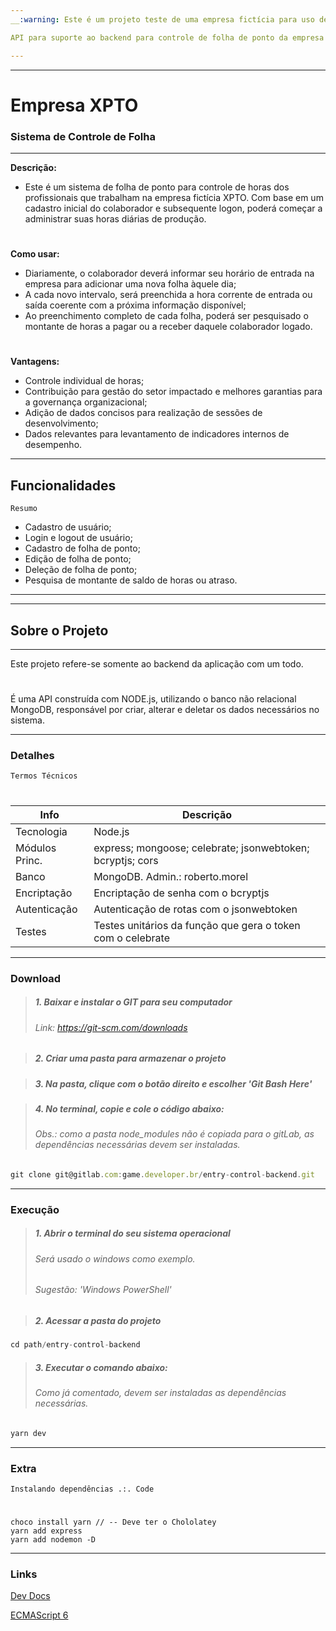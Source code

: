 ```yaml
---
__:warning: Este é um projeto teste de uma empresa fictícia para uso de Node.js__

API para suporte ao backend para controle de folha de ponto da empresa XPTO.

---
```

---

# Empresa XPTO
### Sistema de Controle de Folha

---

**Descrição:**

- Este é um sistema de folha de ponto para controle de horas dos profissionais que trabalham na empresa fictícia XPTO. Com base em um cadastro inicial do colaborador e subsequente logon, poderá começar a administrar suas horas diárias de produção. 

#

**Como usar:**

- Diariamente, o colaborador deverá informar seu horário de entrada na empresa para adicionar uma nova folha àquele dia; 
- A cada novo intervalo, será preenchida a hora corrente de entrada ou saída coerente com a próxima informação disponível;
- Ao preenchimento completo de cada folha, poderá ser pesquisado o montante de horas a pagar ou a receber daquele colaborador logado.  

#  

**Vantagens:**

- Controle individual de horas;
- Contribuição para gestão do setor impactado e melhores garantias para a governança organizacional;
- Adição de dados concisos para realização de sessões de desenvolvimento;
- Dados relevantes para levantamento de indicadores internos de desempenho. 

---

## Funcionalidades

`Resumo`

- Cadastro de usuário;
- Login e logout de usuário;
- Cadastro de folha de ponto;
- Edição de folha de ponto;
- Deleção de folha de ponto;
- Pesquisa de montante de saldo de horas ou atraso.

---
---

## Sobre o Projeto

---

Este projeto refere-se somente ao backend da aplicação com um todo. 
#
É uma API construída com NODE.js, utilizando o banco não relacional MongoDB, responsável por criar, alterar e deletar os dados necessários no sistema. 

---

### Detalhes 

`Termos Técnicos`
#

| Info           | Descrição   |
| -------------- | ----------- |
| Tecnologia     | Node.js     |
| Módulos Princ. | express; mongoose; celebrate; jsonwebtoken; bcryptjs; cors |
| Banco          | MongoDB. Admin.: roberto.morel |
| Encriptação    | Encriptação de senha com o bcryptjs |
| Autenticação   | Autenticação de rotas com o jsonwebtoken |
| Testes         | Testes unitários da função que gera o token com o celebrate |

---

### Download
> ##### **1. Baixar e instalar o GIT para seu computador**
> ###### Link: https://git-scm.com/downloads

> ##### **2. Criar uma pasta para armazenar o projeto**

> ##### **3. Na pasta, clique com o botão direito e escolher 'Git Bash Here'**

> ##### **4. No terminal, copie e cole o código abaixo:**
> ###### Obs.: como a pasta node_modules não é copiada para o gitLab, as dependências necessárias devem ser instaladas.
``` js
git clone git@gitlab.com:game.developer.br/entry-control-backend.git
```

---

### Execução
> ##### **1. Abrir o terminal do seu sistema operacional**
> ###### Será usado o windows como exemplo.
> ###### Sugestão: 'Windows PowerShell'

> ##### **2. Acessar a pasta do projeto**
``` js
cd path/entry-control-backend
```

> ##### **3. Executar o comando abaixo:**
> ###### Como já comentado, devem ser instaladas as dependências necessárias.
``` js
yarn dev
```

---

### Extra
`Instalando dependências .:. Code`
#
    choco install yarn // -- Deve ter o Chololatey
    yarn add express
    yarn add nodemon -D

---

### Links

[Dev Docs](https://devdocs.io/)

[ECMAScript 6](https://www.w3schools.com/js/js_es6.asp)